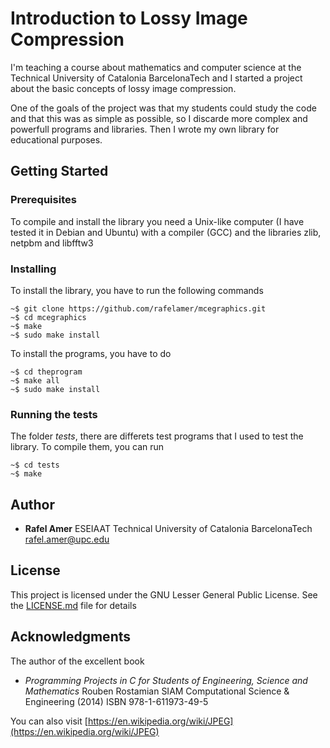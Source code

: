# Introduction to Lossy Image Compression

I'm teaching a course about mathematics and computer science at the Technical University of Catalonia BarcelonaTech and I started a project about the basic concepts of lossy image compression.

One of the goals of the project was that my students could study the code and that this was as simple as possible, so I discarde more complex and powerfull programs and libraries. Then I wrote my own library for educational purposes.

## Getting Started

### Prerequisites

To compile and install the library you need a Unix-like computer (I have tested it in Debian and Ubuntu) with a compiler (GCC) and the libraries zlib, netpbm and libfftw3

### Installing

To install the library, you have to run the following commands
```
~$ git clone https://github.com/rafelamer/mcegraphics.git
~$ cd mcegraphics
~$ make
~$ sudo make install
```
To install the programs, you have to do
```
~$ cd theprogram
~$ make all
~$ sudo make install
```

### Running the tests

The folder *tests*, there are differets test programs that I used to test the library. To compile them, you can run
```
~$ cd tests
~$ make
```

## Author

* **Rafel Amer**
ESEIAAT
Technical University of Catalonia BarcelonaTech
rafel.amer@upc.edu


## License

This project is licensed under the GNU Lesser General Public License.  See the [LICENSE.md](LICENSE.md) file for details

## Acknowledgments

The author of the excellent book

- *Programming Projects in C for Students of
Engineering, Science and Mathematics*
Rouben Rostamian
SIAM
Computational Science & Engineering (2014)
ISBN 978-1-611973-49-5

You can also visit [https://en.wikipedia.org/wiki/JPEG](https://en.wikipedia.org/wiki/JPEG) 